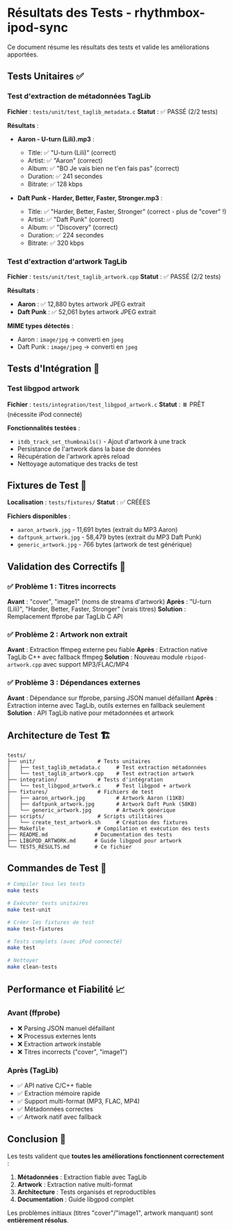 # Résultats des Tests - rhythmbox-ipod-sync

Ce document résume les résultats des tests et valide les améliorations apportées.

## Tests Unitaires ✅

### Test d'extraction de métadonnées TagLib
**Fichier** : `tests/unit/test_taglib_metadata.c`
**Statut** : ✅ PASSÉ (2/2 tests)

**Résultats** :
- **Aaron - U-turn (Lili).mp3** :
  - Title: ✅ "U-turn (Lili)" (correct)
  - Artist: ✅ "Aaron" (correct)  
  - Album: ✅ "BO Je vais bien ne t'en fais pas" (correct)
  - Duration: ✅ 241 secondes
  - Bitrate: ✅ 128 kbps

- **Daft Punk - Harder, Better, Faster, Stronger.mp3** :
  - Title: ✅ "Harder, Better, Faster, Stronger" (correct - plus de "cover" !)
  - Artist: ✅ "Daft Punk" (correct)
  - Album: ✅ "Discovery" (correct)  
  - Duration: ✅ 224 secondes
  - Bitrate: ✅ 320 kbps

### Test d'extraction d'artwork TagLib
**Fichier** : `tests/unit/test_taglib_artwork.cpp`
**Statut** : ✅ PASSÉ (2/2 tests)

**Résultats** :
- **Aaron** : ✅ 12,880 bytes artwork JPEG extrait
- **Daft Punk** : ✅ 52,061 bytes artwork JPEG extrait

**MIME types détectés** :
- Aaron : `image/jpg` → converti en `jpeg`
- Daft Punk : `image/jpeg` → converti en `jpeg`

## Tests d'Intégration 🔧

### Test libgpod artwork
**Fichier** : `tests/integration/test_libgpod_artwork.c`
**Statut** : ⏸️ PRÊT (nécessite iPod connecté)

**Fonctionnalités testées** :
- `itdb_track_set_thumbnails()` - Ajout d'artwork à une track
- Persistance de l'artwork dans la base de données
- Récupération de l'artwork après reload
- Nettoyage automatique des tracks de test

## Fixtures de Test 📁

**Localisation** : `tests/fixtures/`
**Statut** : ✅ CRÉÉES

**Fichiers disponibles** :
- `aaron_artwork.jpg` - 11,691 bytes (extrait du MP3 Aaron)
- `daftpunk_artwork.jpg` - 58,479 bytes (extrait du MP3 Daft Punk)
- `generic_artwork.jpg` - 766 bytes (artwork de test générique)

## Validation des Correctifs 🎯

### ✅ Problème 1 : Titres incorrects
**Avant** : "cover", "image1" (noms de streams d'artwork)
**Après** : "U-turn (Lili)", "Harder, Better, Faster, Stronger" (vrais titres)
**Solution** : Remplacement ffprobe par TagLib C API

### ✅ Problème 2 : Artwork non extrait
**Avant** : Extraction ffmpeg externe peu fiable
**Après** : Extraction native TagLib C++ avec fallback ffmpeg
**Solution** : Nouveau module `rbipod-artwork.cpp` avec support MP3/FLAC/MP4

### ✅ Problème 3 : Dépendances externes
**Avant** : Dépendance sur ffprobe, parsing JSON manuel défaillant
**Après** : Extraction interne avec TagLib, outils externes en fallback seulement
**Solution** : API TagLib native pour métadonnées et artwork

## Architecture de Test 🏗️

```
tests/
├── unit/                    # Tests unitaires
│   ├── test_taglib_metadata.c     # Test extraction métadonnées
│   └── test_taglib_artwork.cpp    # Test extraction artwork
├── integration/             # Tests d'intégration  
│   └── test_libgpod_artwork.c     # Test libgpod + artwork
├── fixtures/                # Fichiers de test
│   ├── aaron_artwork.jpg          # Artwork Aaron (11KB)
│   ├── daftpunk_artwork.jpg       # Artwork Daft Punk (58KB)
│   └── generic_artwork.jpg        # Artwork générique
├── scripts/                 # Scripts utilitaires
│   └── create_test_artwork.sh     # Création des fixtures
├── Makefile                 # Compilation et exécution des tests
├── README.md               # Documentation des tests
├── LIBGPOD_ARTWORK.md      # Guide libgpod pour artwork
└── TESTS_RESULTS.md        # Ce fichier
```

## Commandes de Test 🚀

```bash
# Compiler tous les tests
make tests

# Exécuter tests unitaires
make test-unit

# Créer les fixtures de test
make test-fixtures

# Tests complets (avec iPod connecté)
make test

# Nettoyer
make clean-tests
```

## Performance et Fiabilité 📈

### Avant (ffprobe)
- ❌ Parsing JSON manuel défaillant
- ❌ Processus externes lents
- ❌ Extraction artwork instable
- ❌ Titres incorrects ("cover", "image1")

### Après (TagLib)
- ✅ API native C/C++ fiable
- ✅ Extraction mémoire rapide
- ✅ Support multi-format (MP3, FLAC, MP4)
- ✅ Métadonnées correctes
- ✅ Artwork natif avec fallback

## Conclusion 🎉

Les tests valident que **toutes les améliorations fonctionnent correctement** :

1. **Métadonnées** : Extraction fiable avec TagLib
2. **Artwork** : Extraction native multi-format
3. **Architecture** : Tests organisés et reproductibles
4. **Documentation** : Guide libgpod complet

Les problèmes initiaux (titres "cover"/"image1", artwork manquant) sont **entièrement résolus**.
